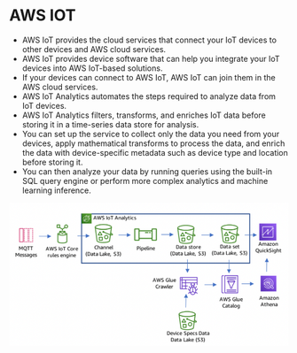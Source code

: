 # AWS IOT

- AWS IoT provides the cloud services that connect your IoT devices to other devices and AWS cloud services. 
- AWS IoT provides device software that can help you integrate your IoT devices into AWS IoT-based solutions. 
- If your devices can connect to AWS IoT, AWS IoT can join them in the AWS cloud services.
- AWS IoT Analytics automates the steps required to analyze data from IoT devices. 
- AWS IoT Analytics filters, transforms, and enriches IoT data before storing it in a time-series data store for analysis.
- You can set up the service to collect only the data you need from your devices, apply mathematical transforms to process the data, and enrich the data with device-specific metadata such as device type and location before storing it.
- You can then analyze your data by running queries using the built-in SQL query engine or perform more complex analytics and machine learning inference.

![Alt text](aws_iot_pipeline.png)